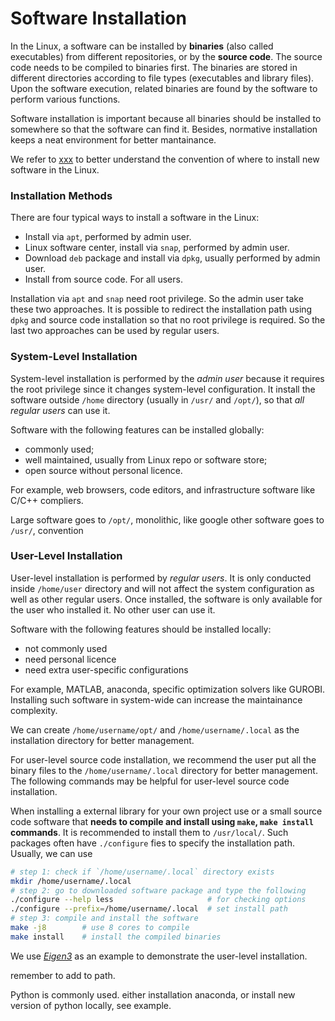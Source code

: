 # Software Installation

In the Linux, a software can be installed by **binaries** (also called executables) from different repositories, or by the **source code**. The source code needs to be compiled to binaries first. The binaries are stored in different directories according to file types (executables and library files). Upon the software execution, related binaries are found by the software to perform various functions.

Software installation is important because all binaries should be installed to somewhere so that the software can find it. Besides, normative installation keeps a neat environment for better mantainance.

We refer to [xxx]() to better understand the convention of where to install new software in the Linux.


### Installation Methods

There are four typical ways to install a software in the Linux:

- Install via `apt`, performed by admin user.
- Linux software center, install via `snap`, performed by admin user.
- Download `deb` package and install via `dpkg`, usually performed by admin user.
- Install from source code. For all users.

Installation via `apt` and `snap` need root privilege. So the admin user take these two approaches. It is possible to redirect the installation path using `dpkg` and source code installation so that no root privilege is required. So the last two approaches can be used by regular users.


### System-Level Installation
System-level installation is performed by the *admin user* because it requires the root privilege since it changes system-level configuration. It install the software outside `/home` directory (usually in `/usr/` and `/opt/`), so that *all regular users* can use it.

Software with the following features can be installed globally:
- commonly used;
- well maintained, usually from Linux repo or software store;
- open source without personal licence.

For example, web browsers, code editors, and infrastructure software like C/C++ compliers.

Large software goes to `/opt/`, monolithic, like google
other software goes to `/usr/`, convention



### User-Level Installation
User-level installation is performed by *regular users*. It is only conducted inside `/home/user` directory and will not affect the system configuration as well as other regular users. Once installed, the software is only available for the user who installed it. No other user can use it.

Software with the following features should be installed locally:
- not commonly used
- need personal licence
- need extra user-specific configurations

For example, MATLAB, anaconda, specific optimization solvers like GUROBI. Installing such software in system-wide can increase the maintainance complexity.

We can create `/home/username/opt/` and `/home/username/.local` as the installation directory for better management.

For user-level source code installation, we recommend the user put all the binary files to the `/home/username/.local` directory for better management. The following commands may be helpful for user-level source code installation.

When installing a external library for your own project use or a small source code software that **needs to compile and install using `make`, `make install` commands**. It is recommended to install them to `/usr/local/`. Such packages often have `./configure` fies to specify the installation path. Usually, we can use 

```bash
# step 1: check if `/home/username/.local` directory exists
mkdir /home/username/.local
# step 2: go to downloaded software package and type the following
./configure --help less 					# for checking options
./configure --prefix=/home/username/.local 	# set install path
# step 3: compile and install the software
make -j8		# use 8 cores to compile
make install	# install the compiled binaries
```

We use [*Eigen3*](_pages/_software/eigen.md) as an example to demonstrate the user-level installation. 

remember to add to path.

Python is commonly used. either installation anaconda, or install new version of python locally, see example.